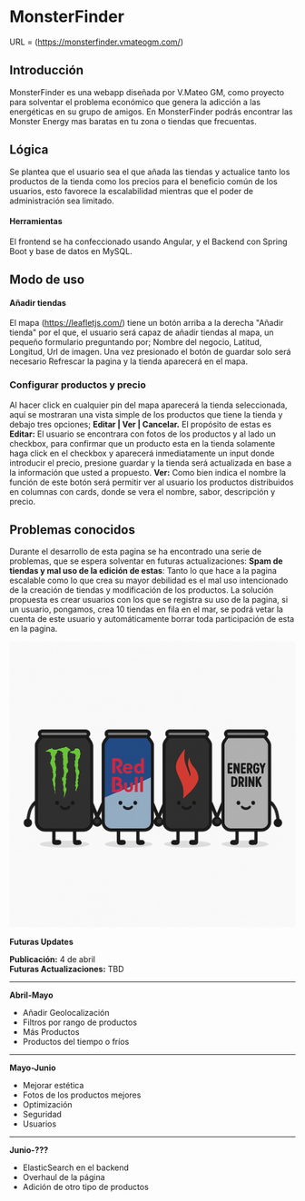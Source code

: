 # MonsterFinder
URL = (https://monsterfinder.vmateogm.com/) 

## Introducción
MonsterFinder es una webapp diseñada por V.Mateo GM, como proyecto para solventar el
problema económico que genera la adicción a las energéticas en su grupo de amigos. En
MonsterFinder podrás encontrar las Monster Energy mas baratas en tu zona o tiendas que
frecuentas.


## Lógica
Se plantea que el usuario sea el que añada las tiendas y actualice tanto los productos de
la tienda como los precios para el beneficio común de los usuarios, esto favorece la
escalabilidad mientras que el poder de administración sea limitado.


#### Herramientas
El frontend se ha confeccionado usando Angular, y el Backend con Spring Boot y base de
datos en MySQL.


## Modo de uso

#### Añadir tiendas
El mapa (https://leafletjs.com/) tiene un botón arriba a la derecha "Añadir tienda" por el
que, el usuario será capaz de añadir tiendas al mapa, un pequeño formulario preguntando
por; Nombre del negocio, Latitud, Longitud, Url de imagen. Una vez presionado el botón de
guardar solo será necesario Refrescar la pagina y la tienda aparecerá en el mapa.

### Configurar productos y precio
Al hacer click en cualquier pin del mapa aparecerá la tienda seleccionada, aquí se
mostraran una vista simple de los productos que tiene la tienda y debajo tres opciones;
**Editar | Ver | Cancelar.** El propósito de estas es **Editar:** El usuario se encontrara con fotos
de los productos y al lado un checkbox, para confirmar que un producto esta en la tienda
solamente haga click en el checkbox y aparecerá inmediatamente un input donde
introducir el precio, presione guardar y la tienda será actualizada en base a la información
que usted a propuesto. **Ver:** Como bien indica el nombre la función de este botón será
permitir ver al usuario los productos distribuidos en columnas con cards, donde se vera el
nombre, sabor, descripción y precio.

## Problemas conocidos
Durante el desarrollo de esta pagina se ha encontrado una serie de problemas, que se
espera solventar en futuras actualizaciones: **Spam de tiendas y mal uso de la edición
de estas**: Tanto lo que hace a la pagina escalable como lo que crea su mayor debilidad es
el mal uso intencionado de la creación de tiendas y modificación de los productos. La
solución propuesta es crear usuarios con los que se registra su uso de la pagina, si un
usuario, pongamos, crea 10 tiendas en fila en el mar, se podrá vetar la cuenta de este
usuario y automáticamente borrar toda participación de esta en la pagina.

![Ejemplo de imagen](resourcesGit/monsteramigos.png)


**Futuras Updates**

**Publicación:** 4 de abril  
**Futuras Actualizaciones:** TBD  

---

**Abril-Mayo**  
- Añadir Geolocalización  
- Filtros por rango de productos  
- Más Productos  
- Productos del tiempo o fríos  

---

**Mayo-Junio**  
- Mejorar estética  
- Fotos de los productos mejores  
- Optimización  
- Seguridad  
- Usuarios  

---

**Junio-???**  
- ElasticSearch en el backend  
- Overhaul de la página  
- Adición de otro tipo de productos  
